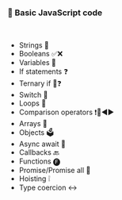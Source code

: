 ### 📌 Basic JavaScript code

<br>

- Strings 📝
- Booleans ✅❌
- Variables 📍
- If statements ❓
- Ternary if 🚦❓
- Switch 🔗
- Loops 🔄
- Comparison operators ❗🟰◀️▶️
- Arrays 🛒
- Objects 🗳️
- Async await 🔁
- Callbacks 🔙
- Functions 🅕
- Promise/Promise all 💯
- Hoisting ❕
- Type coercion ↔️
